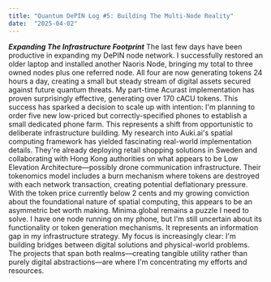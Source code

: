 ```yaml
---
title: "Quantum DePIN Log #5: Building The Multi-Node Reality"
date:  "2025-04-02"
---
```


***Expanding The Infrastructure Footprint***
The last few days have been productive in expanding my DePIN node network. I successfully restored an older laptop and installed another Naoris Node, bringing my total to three owned nodes plus one referred node. All four are now generating tokens 24 hours a day, creating a small but steady stream of digital assets secured against future quantum threats.
My part-time Acurast implementation has proven surprisingly effective, generating over 170 cACU tokens. This success has sparked a decision to scale up with intention: I'm planning to order five new low-priced but correctly-specified phones to establish a small dedicated phone farm. This represents a shift from opportunistic to deliberate infrastructure building.
My research into Auki.ai's spatial computing framework has yielded fascinating real-world implementation details. They're already deploying retail shopping solutions in Sweden and collaborating with Hong Kong authorities on what appears to be Low Elevation Architecture—possibly drone communication infrastructure. Their tokenomics model includes a burn mechanism where tokens are destroyed with each network transaction, creating potential deflationary pressure. With the token price currently below 2 cents and my growing conviction about the foundational nature of spatial computing, this appears to be an asymmetric bet worth making.
Minima.global remains a puzzle I need to solve. I have one node running on my phone, but I'm still uncertain about its functionality or token generation mechanisms. It represents an information gap in my infrastructure strategy.
My focus is increasingly clear: I'm building bridges between digital solutions and physical-world problems. The projects that span both realms—creating tangible utility rather than purely digital abstractions—are where I'm concentrating my efforts and resources.